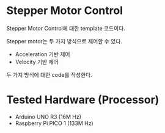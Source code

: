 # Stepper Motor Control

Stepper Motor Control에 대한 template 코드이다.

Stepper motor는 두 가지 방식으로 제어할 수 있다.

- Acceleration 기반 제어
- Velocity 기반 제어

두 가지 방식에 대한 code를 작성한다.

# Tested Hardware (Processor)

- Arduino UNO R3 (16M Hz)
- Raspberry Pi PICO 1 (133M Hz)


